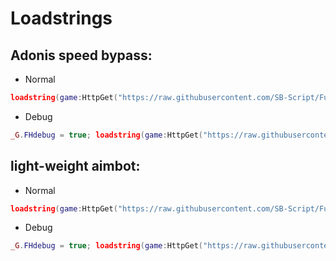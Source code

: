 # Loadstrings

## Adonis speed bypass:
- Normal
```Lua
loadstring(game:HttpGet("https://raw.githubusercontent.com/SB-Script/Future-Hub/refs/heads/main/Adonis%20Speed%20Bypass.lua"))()
```
- Debug
```Lua
_G.FHdebug = true; loadstring(game:HttpGet("https://raw.githubusercontent.com/SB-Script/Future-Hub/refs/heads/main/Adonis%20Speed%20Bypass.lua"))()
```

## light-weight aimbot:
- Normal
```Lua
loadstring(game:HttpGet("https://raw.githubusercontent.com/SB-Script/Future-Hub/refs/heads/main/light-weight%20aimbot.lua"))()
```
- Debug
```Lua
_G.FHdebug = true; loadstring(game:HttpGet("https://raw.githubusercontent.com/SB-Script/Future-Hub/refs/heads/main/light-weight%20aimbot.lua"))()
```

